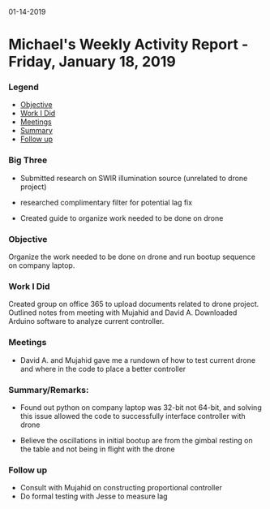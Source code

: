 01-14-2019
# Michael's Weekly Activity Report - Friday, January 18, 2019
### Legend
 - [Objective](#objective)
 - [Work I Did](#work-i-did)
 - [Meetings](#meetings)
 - [Summary](#summary)
 - [Follow up](#follow-up)

### Big Three

- Submitted research on SWIR illumination source (unrelated to drone project)

- researched complimentary filter for potential lag fix

- Created guide to organize work needed to be done on drone

### Objective

Organize the work needed to be done on drone and run bootup sequence on company laptop.

### Work I Did

Created group on office 365 to upload documents related to drone project. Outlined notes from meeting with Mujahid and David A. Downloaded Arduino software to analyze current controller.


### Meetings

  - David A. and Mujahid gave me a rundown of how to test current drone and where in the code to place a better controller


### Summary/Remarks:

- Found out python on company laptop was 32-bit not 64-bit, and solving this issue allowed the code to successfully interface controller with drone

- Believe the oscillations in initial bootup are from the gimbal resting on the table and not being in flight with the drone


### Follow up

- Consult with Mujahid on constructing proportional controller
- Do formal testing with Jesse to measure lag

